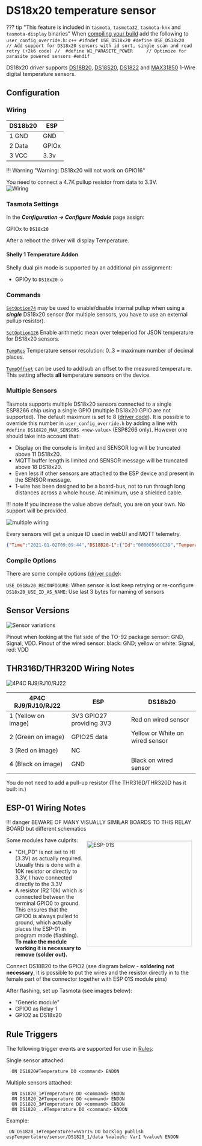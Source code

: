 # DS18x20 temperature sensor

??? tip "This feature is included in `tasmota`, `tasmota32`, `tasmota-knx` and `tasmota-display` binaries" 
    When [compiling your build](Compile-your-build) add the following to `user_config_override.h`:
    ```c++
    #ifndef USE_DS18x20
    #define USE_DS18x20               // Add support for DS18x20 sensors with id sort, single scan and read retry (+2k6 code)
    //  #define W1_PARASITE_POWER     // Optimize for parasite powered sensors
    #endif
    ```

DS18x20 driver supports [DS18B20](https://www.maximintegrated.com/en/products/sensors/DS18B20.html), [DS18S20](https://www.maximintegrated.com/en/products/sensors/DS18S20.html), [DS1822](https://www.maximintegrated.com/en/products/sensors/DS1822.html) and [MAX31850](https://www.maximintegrated.com/en/products/sensors/MAX31850.html) 1-Wire digital temperature sensors.

## Configuration

### Wiring
| DS18b20   | ESP |
|---|---|
|1 GND   |GND   |
|2 Data  |GPIOx   |
|3 VCC   |3.3v   |

!!! Warning "Warning: DS18x20 will not work on GPIO16"

You need to connect a 4.7K pullup resistor from data to 3.3V.   
![Wiring](https://user-images.githubusercontent.com/5904370/68093499-5b310700-fe96-11e9-8d50-2be9982a59f2.png)

### Tasmota Settings
In the **_Configuration -> Configure Module_** page assign:

GPIOx to `DS18x20`

After a reboot the driver will display Temperature.

#### Shelly 1 Temperature Addon
Shelly dual pin mode is supported by an additional pin assignment:

- GPIOy to `DS18x20-o`   

### Commands
[`SetOption74`](Commands.md#setoption74) may be used to enable/disable internal pullup when using a ***single*** DS18x20 sensor (for multiple sensors, you have to use an external pullup resistor).

[`SetOption126`](Commands.md#setoption126) Enable arithmetic mean over teleperiod for JSON temperature for DS18x20 sensors.

[`TempRes`](Commands.md#TempRes) Temperature sensor resolution: 0..3 = maximum number of decimal places.

[`TempOffset`](Commands.md#tempoffset) can be used to add/sub an offset to the measured temperature. This setting affects **all** temperature sensors on the device.

### Multiple Sensors
Tasmota supports multiple DS18x20 sensors connected to a single ESP8266 chip using a single GPIO (multiple DS18x20 GPIO are not supported). The default maximum is set to 8 ([driver code](https://github.com/arendst/Tasmota/blob/development/tasmota/xsns_05_ds18x20.ino#L42)). It is possible to override this number in `user_config_override.h` by adding a line with `#define DS18X20_MAX_SENSORS <new-value>` (ESP8266 only). However one should take into account that:

* Display on the console is limited and SENSOR log will be truncated above 11 DS18x20.
* MQTT buffer length is limited and SENSOR message will be truncated above 18 DS18x20. 
* Even less if other sensors are attached to the ESP device and present in the SENSOR message.
* 1-wire has been designed to be a board-bus, not to run through long distances across a whole house. At minimum, use a shielded cable.

!!! note 
    If you increase the value above default, you are on your own. No support will be provided.

![multiple wiring](https://user-images.githubusercontent.com/5904370/68093672-4b1a2700-fe98-11e9-8c63-3a9b566546b5.png)

Every sensors will get a unique ID used in webUI and MQTT telemetry.

```json
{"Time":"2021-01-02T09:09:44","DS18B20-1":{"Id":"00000566CC39","Temperature":13.3},"DS18B20-2":{"Id":"0000059352D4","Temperature":1.2},"DS18B20-3":{"Id":"000005937C90","Temperature":22.5},"TempUnit":"C"}
```

### Compile Options

There are some compile options ([driver code](https://github.com/arendst/Tasmota/blob/development/tasmota/xsns_05_ds18x20.ino#L28)):

`USE_DS18x20_RECONFIGURE`:  When sensor is lost keep retrying or re-configure    
`DS18x20_USE_ID_AS_NAME`:   Use last 3 bytes for naming of sensors

## Sensor Versions
![Sensor variations](https://user-images.githubusercontent.com/5904370/68093451-dba33800-fe95-11e9-95f5-33b7f2c234cd.png)

Pinout when looking at the flat side of the TO-92 package sensor: GND, Signal, VDD. Pinout of the wired sensor: black: GND; yellow or white: Signal, red: VDD 

## THR316D/THR320D Wiring Notes

![4P4C RJ9/RJ10/RJ22](https://templates.blakadder.com/assets/4p4c_plug.jpg)

|4P4C RJ9/RJ10/RJ22 | ESP | DS18b20 |
|---|---|---|
|1 (Yellow on image) |3V3 GPIO27 providing 3V3 | Red on wired sensor |
|2 (Green on image) |GPIO25 data | Yellow or White on wired sensor |
|3 (Red on image) |NC | |
|4 (Black on image) |GND | Black on wired sensor |

You do not need to add a pull-up resistor (The THR316D/THR320D has it built in.)

## ESP-01 Wiring Notes

!!! danger
    BEWARE OF MANY VISUALLY SIMILAR BOARDS TO THIS RELAY BOARD but different schematics

<img alt="ESP-01S" src="https://tasmota.github.io/docs/_media/ESP-01-Pin-Out.png" style="margin:10px;float:right;width:20em"> </img>

Some modules have culprits:
* "CH_PD" is not set to HI (3.3V) as actually required. Usually this is done with a 10K resistor or directly to 3.3V, I have connected directly to the 3.3V
* A resistor (R2 10k) which is connected between the terminal GPIO0 to ground. This ensures that the GPIO0 is always pulled to ground, which actually places the ESP-01 in program mode (flashing). **To make the module working it is necessary to remove (solder out).**

Connect DS18B20 to the GPIO2 (see diagram below - **soldering not necessary**, it is possible to put the wires and the resistor directly in to the female part of the connector together with ESP 01S module pins)

After flashing, set up Tasmota (see images below):
* "Generic module"
* GPIO0 as Relay 1
* GPIO2 as DS18x20 

## Rule Triggers

The following trigger events are supported for use in [Rules](Rules.md):

Single sensor attached:
```
  ON DS1820#Temperature DO <command> ENDON
```
Multiple sensors attached:
```
  ON DS1820_1#Temperature DO <command> ENDON
  ON DS1820_2#Temperature DO <command> ENDON
  ON DS1820_3#Temperature DO <command> ENDON
  ON DS1820_..#Temperature DO <command> ENDON
```
Example:
```
 ON DS1820_1#Temperature!=%Var1% DO backlog publish espTempertature/sensor/DS1820_1/data %value%; Var1 %value% ENDON
```
